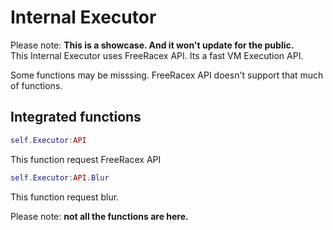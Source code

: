 # Internal Executor

Please note: **This is a showcase. And it won't update for the public.**  
This Internal Executor uses FreeRacex API. Its a fast VM Execution API.

Some functions may be misssing. FreeRacex API doesn't support that much of functions.

## Integrated functions

```lua
self.Executor:API
```

This function request FreeRacex API

```lua
self.Executor:API.Blur
```

This function request blur.

Please note: **not all the functions are here.**

